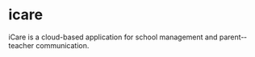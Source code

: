 # icare
iCare is a cloud-based application for school management and parent-­teacher communication.
